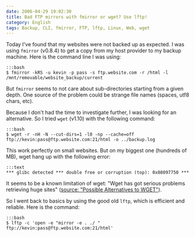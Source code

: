 ```yaml
---
date: 2006-04-29 19:02:30
title: Bad FTP mirrors with fmirror or wget? Use lftp!
category: English
tags: Backup, CLI, fmirror, FTP, lftp, Linux, Web, wget
---
```


Today I've found that my websites were not backed up as expected. I was using `fmirror` (v0.8.4) to get a copy from my host provider to my backup machine. Here is the command line I was using:

    :::bash
    $ fmirror -kRS -u kevin -p pass -s ftp.website.com -r /html -l /mnt/removable/website_backup/current

But `fmirror` seems to not care about sub-directories starting from a given depth. One source of the problem could be strange file names (spaces, utf8 chars, etc).

Because I don't had the time to investigate further, I was looking for an alternative. So I tried `wget` (v1.10) with the following command:

    :::bash
    $ wget -r -nH -N --cut-dirs=1 -l0 -np --cache=off ftp://kevin:pass@ftp.website.com:21/html -o ../backup.log

This work perfectly on small websites. But on my biggest one (hundreds of MB), wget hang up with the following error:

    :::text
    *** glibc detected *** double free or corruption (top): 0x08097750 ***

It seems to be a known limitation of wget: "Wget has got serious problems retrieving huge sites" ([source: "Possible Alternatives to WGET"](https://www.ccp14.ac.uk/mirror/wget.htm)).

So I went back to basics by using the good old `lftp`, which is efficient and reliable. Here is the command:

    :::bash
    $ lftp -c 'open -e "mirror -e . ./ " ftp://kevin:pass@ftp.website.com:21/html'

